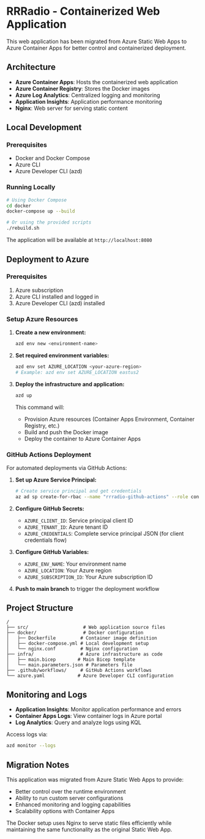 # RRRadio - Containerized Web Application

This web application has been migrated from Azure Static Web Apps to Azure Container Apps for better control and containerized deployment.

## Architecture

- **Azure Container Apps**: Hosts the containerized web application
- **Azure Container Registry**: Stores the Docker images  
- **Azure Log Analytics**: Centralized logging and monitoring
- **Application Insights**: Application performance monitoring
- **Nginx**: Web server for serving static content

## Local Development

### Prerequisites

- Docker and Docker Compose
- Azure CLI
- Azure Developer CLI (azd)

### Running Locally

```bash
# Using Docker Compose
cd docker
docker-compose up --build

# Or using the provided scripts
./rebuild.sh
```

The application will be available at `http://localhost:8080`

## Deployment to Azure

### Prerequisites

1. Azure subscription
2. Azure CLI installed and logged in
3. Azure Developer CLI (azd) installed

### Setup Azure Resources

1. **Create a new environment:**

   ```bash
   azd env new <environment-name>
   ```

2. **Set required environment variables:**

   ```bash
   azd env set AZURE_LOCATION <your-azure-region>
   # Example: azd env set AZURE_LOCATION eastus2
   ```

3. **Deploy the infrastructure and application:**

   ```bash
   azd up
   ```

   This command will:
   - Provision Azure resources (Container Apps Environment, Container Registry, etc.)
   - Build and push the Docker image
   - Deploy the container to Azure Container Apps

### GitHub Actions Deployment

For automated deployments via GitHub Actions:

1. **Set up Azure Service Principal:**

   ```bash
   # Create service principal and get credentials
   az ad sp create-for-rbac --name "rrradio-github-actions" --role contributor --scopes /subscriptions/<subscription-id>
   ```

2. **Configure GitHub Secrets:**
   - `AZURE_CLIENT_ID`: Service principal client ID
   - `AZURE_TENANT_ID`: Azure tenant ID
   - `AZURE_CREDENTIALS`: Complete service principal JSON (for client credentials flow)

3. **Configure GitHub Variables:**
   - `AZURE_ENV_NAME`: Your environment name
   - `AZURE_LOCATION`: Your Azure region
   - `AZURE_SUBSCRIPTION_ID`: Your Azure subscription ID

4. **Push to main branch** to trigger the deployment workflow

## Project Structure

```
/
├── src/                    # Web application source files
├── docker/                 # Docker configuration
│   ├── Dockerfile         # Container image definition
│   ├── docker-compose.yml # Local development setup
│   └── nginx.conf         # Nginx configuration
├── infra/                 # Azure infrastructure as code
│   ├── main.bicep        # Main Bicep template
│   └── main.parameters.json # Parameters file
├── .github/workflows/     # GitHub Actions workflows
└── azure.yaml            # Azure Developer CLI configuration
```

## Monitoring and Logs

- **Application Insights**: Monitor application performance and errors
- **Container Apps Logs**: View container logs in Azure portal
- **Log Analytics**: Query and analyze logs using KQL

Access logs via:

```bash
azd monitor --logs
```

## Migration Notes

This application was migrated from Azure Static Web Apps to provide:

- Better control over the runtime environment
- Ability to run custom server configurations  
- Enhanced monitoring and logging capabilities
- Scalability options with Container Apps

The Docker setup uses Nginx to serve static files efficiently while maintaining the same functionality as the original Static Web App.
